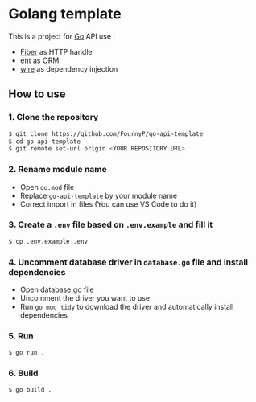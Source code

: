 # Golang template

This is a project for [Go](https://golang.org/) API use :

- [Fiber](https://gofiber.io/) as HTTP handle
- [ent](https://entgo.io/) as ORM
- [wire](https://github.com/google/wire) as dependency injection

## How to use

### 1. Clone the repository

```sh
$ git clone https://github.com/FournyP/go-api-template
$ cd go-api-template
$ git remote set-url origin <YOUR REPOSITORY URL>
```

### 2. Rename module name

- Open `go.mod` file
- Replace `go-api-template` by your module name
- Correct import in files (You can use VS Code to do it)

### 3. Create a `.env` file based on `.env.example` and fill it

```sh
$ cp .env.example .env
```

### 4. Uncomment database driver in `database.go` file and install dependencies

- Open database.go file
- Uncomment the driver you want to use
- Run `go mod tidy` to download the driver and automatically install dependencies

### 5. Run

```sh
$ go run .
```

### 6. Build

```sh
$ go build .
```
